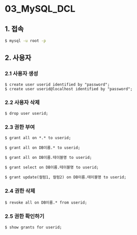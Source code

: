 # 03_MySQL_DCL

## 1. 접속 

```bash
$ mysql -u root -p
```

## 2. 사용자

### 2.1 사용자 생성

```mysql
$ create user userid identified by "password";
$ create user userid@localhost identified by "password";
```

### 2.2 사용자 삭제

```mysql
$ drop user userid;
```

### 2.3 권한 부여

```mysql
$ grant all on *.* to userid;

$ grant all on DB이름.* to userid;

$ grant all on DB이름.테이블명 to userid;

$ grant select on DB이름.테이블명 to userid;

$ grant update(컬럼1, 컬럼2) on DB이름.테이블명 to userid;
```

### 2.4 권한 삭제

```mysql
$ revoke all on DB이름.* from userid;
```

### 2.5 권한 확인하기

```mysql
$ show grants for userid;
```
